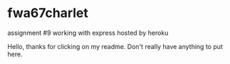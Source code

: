 # fwa67charlet
assignment #9 working with express hosted by heroku

Hello, thanks for clicking on my readme. Don't really have anything to put here.
